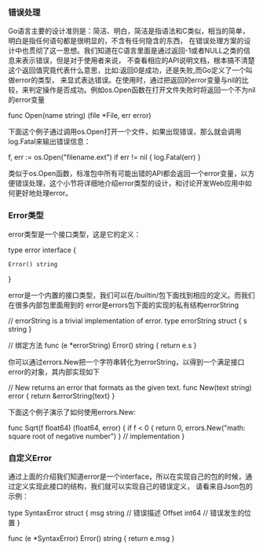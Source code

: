 ### 错误处理

Go语言主要的设计准则是：简洁、明白，简洁是指语法和C类似，相当的简单，明白是指任何语句都是很明显的，不含有任何隐含的东西，
在错误处理方案的设计中也贯彻了这一思想。我们知道在C语言里面是通过返回-1或者NULL之类的信息来表示错误，但是对于使用者来说，
不查看相应的API说明文档，根本搞不清楚这个返回值究竟代表什么意思，比如:返回0是成功，还是失败,而Go定义了一个叫做error的类型，
来显式表达错误。在使用时，通过把返回的error变量与nil的比较，来判定操作是否成功。例如os.Open函数在打开文件失败时将返回一个不为nil的error变量

func Open(name string) (file *File, err error)

下面这个例子通过调用os.Open打开一个文件，如果出现错误，那么就会调用log.Fatal来输出错误信息：

f, err := os.Open("filename.ext")
if err != nil {
    log.Fatal(err)
}

类似于os.Open函数，标准包中所有可能出错的API都会返回一个error变量，以方便错误处理，这个小节将详细地介绍error类型的设计，和讨论开发Web应用中如何更好地处理error。

### Error类型

error类型是一个接口类型，这是它的定义：

type error interface {
    
    Error() string
}


error是一个内置的接口类型，我们可以在/builtin/包下面找到相应的定义。而我们在很多内部包里面用到的 error是errors包下面的实现的私有结构errorString

// errorString is a trivial implementation of error.
type errorString struct {
    s string
}

// 绑定方法
func (e *errorString) Error() string {
    return e.s
}

你可以通过errors.New把一个字符串转化为errorString，以得到一个满足接口error的对象，其内部实现如下


// New returns an error that formats as the given text.
func New(text string) error {
    return &errorString{text}
}

下面这个例子演示了如何使用errors.New:


func Sqrt(f float64) (float64, error) {
    if f < 0 {
        return 0, errors.New("math: square root of negative number")
    }
    // implementation
}


### 自定义Error
通过上面的介绍我们知道error是一个interface，所以在实现自己的包的时候，通过定义实现此接口的结构，我们就可以实现自己的错误定义，
请看来自Json包的示例：

type SyntaxError struct {
    msg    string // 错误描述
    Offset int64  // 错误发生的位置
}

func (e *SyntaxError) Error() string { return e.msg }

